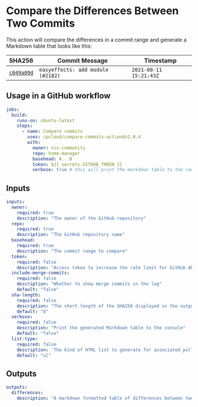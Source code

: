 # Compare the Differences Between Two Commits

This action will compare the differences in a commit range and generate a Markdown table that looks like this:

| SHA256                                                                                                      | Commit Message                    | Timestamp              |
| ----------------------------------------------------------------------------------------------------------- | --------------------------------- | ---------------------- |
| [`c049a09d`](https://github.com/nix-community/home-manager/commit/c049a09d1aa74e78d84cbb76a84a0218956650a6) | `easyeffects: add module (#2182)` | `2021-08-11 15:21:43Z` |

## Usage in a GitHub workflow

```yaml
jobs:
  build:
    runs-on: ubuntu-latest
    steps:
      - name: Compare commits
        uses: cpcloud/compare-commits-action@v2.0.4
        with:
          owner: nix-community
          repo: home-manager
          basehead: A...B
          token: ${{ secrets.GITHUB_TOKEN }}
          verbose: true # this will print the markdown table to the console
```

## Inputs

```yaml
inputs:
  owner:
    required: true
    description: "The owner of the GitHub repository"
  repo:
    required: true
    description: "The GitHub repository name"
  basehead:
    required: true
    description: "The commit range to compare"
  token:
    required: false
    description: "Access token to increase the rate limit for GitHub API requests"
  include-merge-commits:
    required: false
    description: "Whether to show merge commits in the log"
    default: "false"
  sha-length:
    required: false
    description: "The short length of the SHA256 displayed in the output table"
    default: "8"
  verbose:
    required: false
    description: "Print the generated Markdown table to the console"
    default: "false"
  list-type:
    required: false
    description: 'The kind of HTML list to generate for associated pull requests; valid values are "ol" and "ul"'
    default: "ul"
```

## Outputs

```yaml
outputs:
  differences:
    description: "A markdown formatted table of differences between two commits"
```
